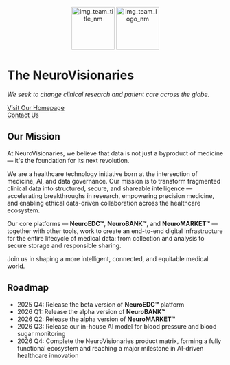 <p align="center">
  <img height="100" alt="img_team_title_nm" src="https://github.com/user-attachments/assets/4a8b6f6e-a487-40bb-822f-51e16a96a9de" />
  <img height="100" alt="img_team_logo_nm" src="https://github.com/user-attachments/assets/27a9b7dd-b9f9-4147-87c9-64c2628a8d05" />
</p>

# The NeuroVisionaries
*We seek to change clinical research and patient care across the globe.* <br>

[Visit Our Homepage](https://nvisionaries.com)<br>
[Contact Us](mailto:info@neuroedc.com)

## Our Mission
At NeuroVisionaries, we believe that data is not just a byproduct of medicine — it's the foundation for its next revolution.

We are a healthcare technology initiative born at the intersection of medicine, AI, and data governance. Our mission is to transform fragmented clinical data into structured, secure, and shareable intelligence — accelerating breakthroughs in research, empowering precision medicine, and enabling ethical data-driven collaboration across the healthcare ecosystem.

Our core platforms — **NeuroEDC™**, **NeuroBANK™**, and **NeuroMARKET™** — together with other tools, work to create an end-to-end digital infrastructure for the entire lifecycle of medical data: from collection and analysis to secure storage and responsible sharing.

Join us in shaping a more intelligent, connected, and equitable medical world.

## Roadmap
* 2025 Q4: Release the beta version of **NeuroEDC™** platform
* 2026 Q1: Release the alpha version of **NeuroBANK™**
* 2026 Q2: Release the alpha version of **NeuroMARKET™**
* 2026 Q3: Release our in-house AI model for blood pressure and blood sugar monitoring
* 2026 Q4: Complete the NeuroVisionaries product matrix, forming a fully functional ecosystem and reaching a major milestone in AI-driven healthcare innovation
